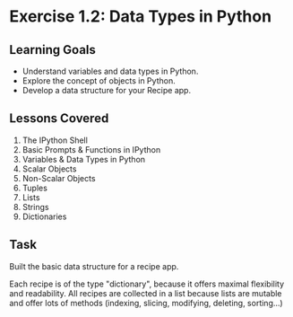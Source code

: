 # Exercise 1.2: Data Types in Python

## Learning Goals
 - Understand variables and data types in Python.
 - Explore the concept of objects in Python.
 - Develop a data structure for your Recipe app.

## Lessons Covered
1. The IPython Shell
2. Basic Prompts & Functions in IPython
3. Variables & Data Types in Python
4. Scalar Objects
5. Non-Scalar Objects
6. Tuples
7. Lists
8. Strings
9. Dictionaries

## Task
Built the basic data structure for a recipe app. 

Each recipe is of the type "dictionary", because it offers maximal flexibility and readability.
All recipes are collected in a list because lists are mutable and offer lots of methods (indexing, slicing, modifying, deleting, sorting...)
